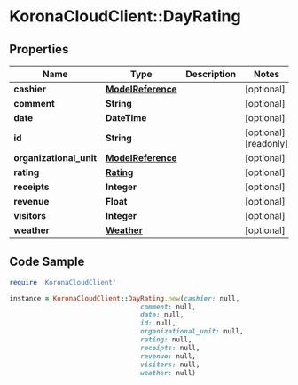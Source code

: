 # KoronaCloudClient::DayRating

## Properties

Name | Type | Description | Notes
------------ | ------------- | ------------- | -------------
**cashier** | [**ModelReference**](ModelReference.md) |  | [optional] 
**comment** | **String** |  | [optional] 
**date** | **DateTime** |  | [optional] 
**id** | **String** |  | [optional] [readonly] 
**organizational_unit** | [**ModelReference**](ModelReference.md) |  | [optional] 
**rating** | [**Rating**](Rating.md) |  | [optional] 
**receipts** | **Integer** |  | [optional] 
**revenue** | **Float** |  | [optional] 
**visitors** | **Integer** |  | [optional] 
**weather** | [**Weather**](Weather.md) |  | [optional] 

## Code Sample

```ruby
require 'KoronaCloudClient'

instance = KoronaCloudClient::DayRating.new(cashier: null,
                                 comment: null,
                                 date: null,
                                 id: null,
                                 organizational_unit: null,
                                 rating: null,
                                 receipts: null,
                                 revenue: null,
                                 visitors: null,
                                 weather: null)
```


